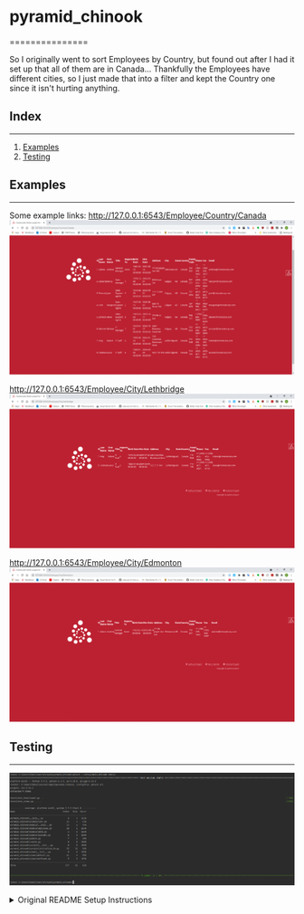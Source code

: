 # pyramid_chinook
===============

So I originally went to sort Employees by Country, but found out after I had it set up that all of them are in Canada...
Thankfully the Employees have different cities, so I just made that into a filter and kept the Country one since it isn't hurting anything.

## Index
-----------------
1. [Examples](#examples)
2. [Testing](#testing)

## Examples
-----------------

Some example links:
http://127.0.0.1:6543/Employee/Country/Canada
![A picture of http://127.0.0.1:6543/Employee/Country/Canada being viewed](img/EmployeeCountryCanada.PNG)

http://127.0.0.1:6543/Employee/City/Lethbridge
![A picture of http://127.0.0.1:6543/Employee/City/Lethbridge being viewed](img/EmployeeCityLethbridge.PNG)

http://127.0.0.1:6543/Employee/City/Edmonton
![A picture of http://127.0.0.1:6543/Employee/City/Edmonton being viewed](img/EmployeeCityEdmonton.PNG)


## Testing
-----------------
![A picture of the coverage report](img/PytestCoverageReport.PNG)


<details>
<summary>Original README Setup Instructions</summary>
<br>

- Change directory into your newly created project if not already there. Your
  current directory should be the same as this README.txt file and setup.py.

    cd pyramid_chinook

- Create a Python virtual environment, if not already created.

    python3 -m venv env

- Upgrade packaging tools, if necessary.

    env/bin/pip install --upgrade pip setuptools

- Install the project in editable mode with its testing requirements.

    env/bin/pip install -e ".[testing]"

- Initialize and upgrade the database using Alembic.

    - Generate your first revision.

        env/bin/alembic -c development.ini revision --autogenerate -m "init"

    - Upgrade to that revision.

        env/bin/alembic -c development.ini upgrade head

- Load default data into the database using a script.

    env/bin/initialize_pyramid_chinook_db development.ini

- Run your project's tests.

    env/bin/pytest

- Run your project.

    env/bin/pserve development.ini

</details>
